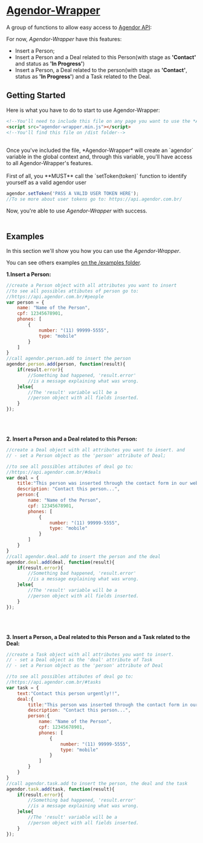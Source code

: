 # [Agendor-Wrapper](https://github.com/agendor/api-js-wrapper)

A group of functions to allow easy access to [Agendor API](https://api.agendor.com.br):

For now, *Agendor-Wrapper* have this features:

- Insert a Person;
- Insert a Person and a Deal related to this Person(with stage as **'Contact'** and status as **'In Progress'**)
- Insert a Person, a Deal related to the person(with stage as **'Contact'**, status as **'In Progress'**) and a Task related to the Deal.


## Getting Started

Here is what you have to do to start to use Agendor-Wrapper:
<br/>

```html
<!--You'll need to include this file on any page you want to use the *Agendor-Wrapper*:-->
<script src="agendor-wrapper.min.js"></script>
<!--You'll find this file on /dist folder-->
```

<br/>
Once you've included the file, *Agendor-Wrapper* will create an `agendor` variable in the global context and, through this variable, you'll have access to all Agendor-Wrapper's features. 
<br/>
<br/>
First of all, you **MUST** call the `setToken(token)` function to identify yourself as a valid agendor user

```js
agendor.setToken('PASS A VALID USER TOKEN HERE');
//To se more about user tokens go to: https://api.agendor.com.br/
```


Now, you're able to use *Agendor-Wrapper* with success.
<br/>
<br/>
## Examples

In this section we'll show you how you can use the *Agendor-Wrapper*.

You can see others examples [on the /examples folder](https://github.com/agendor/api-js-wrapper/tree/master/examples).


**1.Insert a Person:**

```js
//create a Person object with all attributes you want to insert
//to see all possibles attibutes of person go to: 
//https://api.agendor.com.br/#people
var person = {
    name: "Name of the Person",
    cpf: 12345678901,
    phones: [
        {
            number: "(11) 99999-5555",
            type: "mobile"
        }
    ]
}
//call agendor.person.add to insert the person
agendor.person.add(person, function(result){
    if(result.error){
        //Something bad happened, 'result.error' 
        //is a message explaining what was wrong.
    }else{
        //The 'result' variable will be a 
        //person object with all fields inserted.
    }
});
```
<br/>
<br/>

**2. Insert a Person and a Deal related to this Person:**

```js
//create a Deal object with all attributes you want to insert. and
// - set a Person object as the 'person' attribute of Deal;

//to see all possibles attibutes of deal go to: 
//https://api.agendor.com.br/#deals
var deal = {
    title:"This person was inserted through the contact form in our website..",
    description: "Contact this person...",
    person:{
        name: "Name of the Person",
        cpf: 12345678901,
        phones: [
            {
                number: "(11) 99999-5555",
                type: "mobile"
            }
        ]
    }
}
//call agendor.deal.add to insert the person and the deal
agendor.deal.add(deal, function(result){
    if(result.error){
        //Something bad happened, 'result.error' 
        //is a message explaining what was wrong.
    }else{
        //The 'result' variable will be a 
        //person object with all fields inserted.
    }
});
```

<br/>
<br/>

**3. Insert a Person, a Deal related to this Person and a Task related to the Deal:**

```js
//create a Task object with all attributes you want to insert.
// - set a Deal object as the 'deal' attribute of Task
// - set a Person object as the 'person' attribute of Deal

//to see all possibles attibutes of deal go to: 
//https://api.agendor.com.br/#tasks
var task = {
    text:"Contact this person urgently!!",
    deal:{
        title:"This person was inserted through the contact form in our website..",
        description: "Contact this person...",
        person:{
            name: "Name of the Person",
            cpf: 12345678901,
            phones: [
                {
                    number: "(11) 99999-5555",
                    type: "mobile"
                }
            ]
        }
    }
}
//call agendor.task.add to insert the person, the deal and the task
agendor.task.add(task, function(result){
    if(result.error){
        //Something bad happened, 'result.error' 
        //is a message explaining what was wrong.
    }else{
        //The 'result' variable will be a 
        //person object with all fields inserted.
    }
});
```
